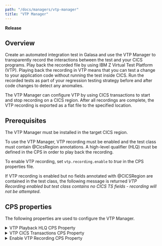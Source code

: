 ```yaml
---
path: "/docs/managers/vtp-manager"
title: "VTP Manager"
---
```


**Release**
  
## Overview
  
Create an automated integration test in Galasa and use the VTP Manager to transparently record the interactions between the test and your CICS programs. Play back the recorded file by using IBM Z Virtual Test Platform (VTP). Playing back the recording in VTP means that you can test a change to your application code without running the test inside CICS. Run the recorded tests as part of your regression testing strategy before and after code changes to detect any anomalies. 

The VTP Manager can configure VTP by using CICS transactions to start and stop recording on a CICS region. After all recordings are complete, the VTP recording is exported as a flat file to the specified location.  
  
## Prerequisites

The VTP Manager must be installed in the target CICS region. 
  
To use the VTP Manager, VTP recording must be enabled and the test class must contain @CicsRegion annotations. A high-level qualifier (HLQ) must be defined in the CPS in order to play back the recording. 
  
To enable VTP recording, set ```vtp.recording.enable``` to _true_ in the CPS properties file.

If VTP recording is enabled but no fields annotated with @CICSRegion are contained in the test class, the following message is returned _VTP Recording enabled but test class contains no CICS TS fields - recording will not be attempted_.
  
  
## CPS properties
  
The following properties are used to configure the VTP Manager.
  
<details>
<summary>VTP Playback HLQ CPS Property</summary>

| Property: | VTP Playback HLQ CPS Property |
| --------------------------------------- | :------------------------------------- |
| Name: | vtp.playback.hlq |
| Description: | The HLQ that is used to create VTP recording files |
| Required:  | Yes |
| Default value: | None |
| Valid values: | VTP.RECORD |
| Examples: | <code>vtp.playback.hlq=VTP.RECORD<br> </code> |

</details>
 
<details>
<summary>VTP CICS Transactions CPS Property</summary>

| Property: | VTP CICS Transactions CPS Property |
| --------------------------------------- | :------------------------------------- |
| Name: | vtp.cics.[instanceid].transactions |
| Description: | A list of transactions to record in this CICS region |
| Required:  | No |
| Default value: | None |
| Valid values: | trx1,trx2 |
| Examples: | <code>vtp.cics.PRIMARY.transactions=TSQT,TSQD<br> </code> |

</details>

<details>
<summary>Enable VTP Recording CPS Property</summary>

| Property: | Enable VTP Recording CPS Property |
| --------------------------------------- | :------------------------------------- |
| Name: | vtp.recording.enable |
| Description: | Should the VTP Manager be activated for this run |
| Required:  | No |
| Default value: | false |
| Valid values: | true, false |
| Examples: | <code>vtp.recording.enable=true<br> </code> |

</details>

